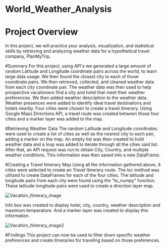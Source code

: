 # World_Weather_Analysis

# Project Overview
  In this project, we will practice your analysis, visualization, and statistical skills by retrieving and analyzing weather data for a hypothetical travel company, PlanMyTrip.
  
#Summary
  For this project, using API's we generated a large amount of random Latitude and Longitude coordinate pairs across the world, to learn large data usage. We then found the closest city to each of those coordinate pairs. We then retrieved, collected, and cleaned weather data from each city coordinate pair. The weather data was then used to help prospective vacationers find a city and hotel that meet their weather preferences. We then added weather description to the weather data. Weather presences were added to identify ideal travel destinations and hotels nearby. Four cities were chosen to create a travel itinerary. Using Google Maps Directions API, a travel route was created between those four cities and a marker layer was added to the map.
  
#Retrieving Weather Data
  The random Latitude and Longitude coordinates were used to create a list of cities as well as the nearest city to each pair, adding a marker on the map. An empty list was then created to hold weather data and a loop was added to iterate through all the cities said list. After that, an API request was run to obtain City, Country, and multiple weather conditions. This information was then saved into a new DataFrame.

#Creating a Travel Itinerary Map
  Using all the information gathered above, 4 cities were selected to create an Travel Itinerary route. The loc method was utilized to create DataFrames for each of the four cities. The latitude and longitude pairs from each city were found using the "to_numpy" function. These latitude-longitude pairs were used to create a direction layer map. 
  
![Vacation_Itinerary_image](https://user-images.githubusercontent.com/102339838/180623037-caffdbc5-9b8d-44c4-9029-4d01b1247502.png)

Info box was created to display hotel, city, country, weather description and maximum temperature. And a marker layer was created to display this information. 

![Vacation_Itinerary_image2](https://user-images.githubusercontent.com/102339838/180623083-fc3bf9a5-ed33-41ea-82aa-5080b50b8c40.png)

#Findings
  This project can now be used to filter down specific weather preferences and create itineraries for traveling based on those preferences.
